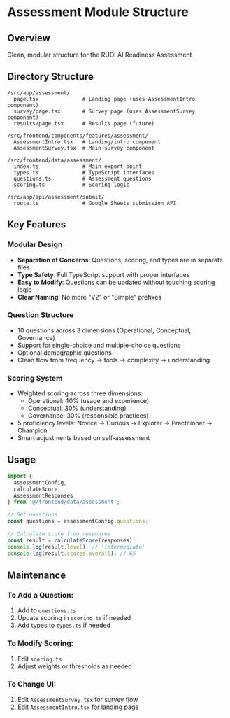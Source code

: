 # Assessment Module Structure

## Overview
Clean, modular structure for the RUDI AI Readiness Assessment

## Directory Structure

```
/src/app/assessment/
  page.tsx              # Landing page (uses AssessmentIntro component)
  survey/page.tsx       # Survey page (uses AssessmentSurvey component)
  results/page.tsx      # Results page (future)

/src/frontend/components/features/assessment/
  AssessmentIntro.tsx   # Landing/intro component
  AssessmentSurvey.tsx  # Main survey component

/src/frontend/data/assessment/
  index.ts              # Main export point
  types.ts              # TypeScript interfaces
  questions.ts          # Assessment questions
  scoring.ts            # Scoring logic

/src/app/api/assessment/submit/
  route.ts              # Google Sheets submission API
```

## Key Features

### Modular Design
- **Separation of Concerns**: Questions, scoring, and types are in separate files
- **Type Safety**: Full TypeScript support with proper interfaces
- **Easy to Modify**: Questions can be updated without touching scoring logic
- **Clear Naming**: No more "V2" or "Simple" prefixes

### Question Structure
- 10 questions across 3 dimensions (Operational, Conceptual, Governance)
- Support for single-choice and multiple-choice questions
- Optional demographic questions
- Clean flow from frequency → tools → complexity → understanding

### Scoring System
- Weighted scoring across three dimensions:
  - Operational: 40% (usage and experience)
  - Conceptual: 30% (understanding)
  - Governance: 30% (responsible practices)
- 5 proficiency levels: Novice → Curious → Explorer → Practitioner → Champion
- Smart adjustments based on self-assessment

## Usage

```typescript
import {
  assessmentConfig,
  calculateScore,
  AssessmentResponses
} from '@/frontend/data/assessment';

// Get questions
const questions = assessmentConfig.questions;

// Calculate score from responses
const result = calculateScore(responses);
console.log(result.level); // 'intermediate'
console.log(result.scores.overall); // 65
```

## Maintenance

### To Add a Question:
1. Add to `questions.ts`
2. Update scoring in `scoring.ts` if needed
3. Add types to `types.ts` if needed

### To Modify Scoring:
1. Edit `scoring.ts`
2. Adjust weights or thresholds as needed

### To Change UI:
1. Edit `AssessmentSurvey.tsx` for survey flow
2. Edit `AssessmentIntro.tsx` for landing page